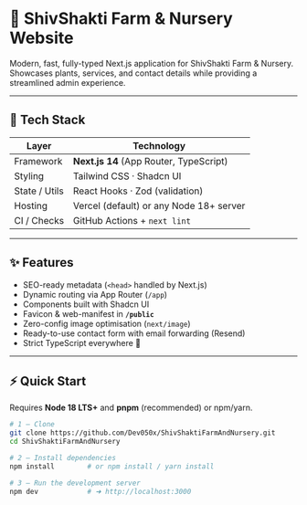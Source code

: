 # 🌱 ShivShakti Farm & Nursery Website

Modern, fast, fully-typed Next.js application for ShivShakti Farm & Nursery.  
Showcases plants, services, and contact details while providing a streamlined admin experience.

---

## 🔧 Tech Stack

| Layer          | Technology                                    |
| -------------- | --------------------------------------------- |
| Framework      | **Next.js 14** (App Router, TypeScript)       |
| Styling        | Tailwind CSS · Shadcn UI                      |
| State / Utils  | React Hooks · Zod (validation)                |
| Hosting        | Vercel (default) or any Node 18+ server       |
| CI / Checks    | GitHub Actions + `next lint`                  |

---

## ✨ Features

- SEO-ready metadata (`<head>` handled by Next.js)  
- Dynamic routing via App Router (`/app`)  
- Components built with Shadcn UI  
- Favicon & web-manifest in **`/public`**  
- Zero-config image optimisation (`next/image`)  
- Ready-to-use contact form with email forwarding (Resend)  
- Strict TypeScript everywhere 📐  

---

## ⚡ Quick Start

Requires **Node 18 LTS+** and **pnpm** (recommended) or npm/yarn.

```bash
# 1 – Clone
git clone https://github.com/Dev050x/ShivShaktiFarmAndNursery.git
cd ShivShaktiFarmAndNursery

# 2 – Install dependencies
npm install        # or npm install / yarn install

# 3 – Run the development server
npm dev            # ➜ http://localhost:3000
